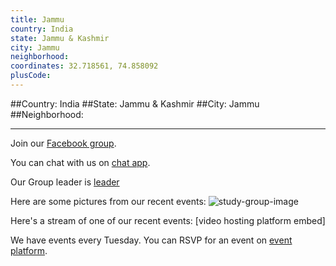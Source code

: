 ```yaml
---
title: Jammu
country: India
state: Jammu & Kashmir
city: Jammu
neighborhood: 
coordinates: 32.718561, 74.858092
plusCode:
---
```


##Country: India
##State: Jammu & Kashmir
##City: Jammu
##Neighborhood: 
*****
Join our [Facebook group](https://www.facebook.com/groups/free.code.camp.jammu1).

You can chat with us on [chat app]().

Our Group leader is [leader]()

Here are some pictures from our recent events:
![study-group-image]()

Here's a stream of one of our recent events:
[video hosting platform embed]

We have events every Tuesday. You can RSVP for an event on [event platform]().
